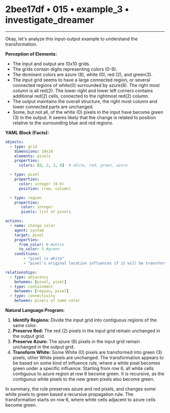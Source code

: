 # 2bee17df • 015 • example_3 • investigate_dreamer

---
Okay, let's analyze this input-output example to understand the transformation.

**Perception of Elements:**

*   The input and output are 10x10 grids.
*   The grids contain digits representing colors (0-9).
*   The dominant colors are azure (8), white (0), red (2), and green(3).
*    The input grid seems to have a large connected region, or several connected regions of white(0) surrounded by azure(8). The right most column is all red(2). The lower right and lower left corners contains additional red(2) cells, connected to the rightmost red(2) column.
*  The output maintains the overall structure, the right most column and lower connected parts are unchanged.
*  Some, but not all, of the white (0) pixels in the input have become green (3) in the output. It seems likely that the change is related to position relative to the surrounding blue and red regions.

**YAML Block (Facts):**



```yaml
objects:
  - type: grid
    dimensions: 10x10
    elements: pixels
    properties:
      colors: [0, 2, 3, 8]  # white, red, green, azure

  - type: pixel
    properties:
      color: integer (0-9)
      position: (row, column)

  - type: region
    properties:
       color: integer
       pixels: list of pixels

actions:
  - name: change_color
    agent: system
    target: pixel
    properties:
      from_color: 0 #white
      to_color: 3 #green
    conditions:
        - "pixel is white"
        - "pixel's original location influences if it will be transformed."

relationships:
  - type: adjacency
    between: [pixel, pixel]
  - type: containment
    between: [region, pixel]
  - type: connectivity
    between: pixels of same color
```



**Natural Language Program:**

1.  **Identify Regions:** Divide the input grid into contiguous regions of the same color.
2.  **Preserve Red:** The red (2) pixels in the input grid remain unchanged in the output grid.
3. **Preserve Azure:** The azure (8) pixels in the input grid remain unchanged in the output grid.
4.  **Transform White:**
    Some White (0) pixels are transformed into green (3) pixels, other White pixels are unchanged.
    The transformation appears to be based on some kind of influence rule, where a white pixel becomes green under a specific influence.
    Starting from row 6, all white cells contiguous to azure region at row 6 become green.
    It is recursive, as the contiguous white pixels to the new green pixels also become green.

In summary, the rule preserves azure and red pixels, and changes some white pixels to green based a recursive propagation rule. The transformation starts on row 6, where white cells adjacent to azure cells become green.

